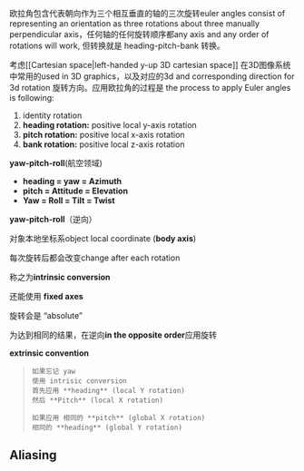 欧拉角包含代表朝向作为三个相互垂直的轴的三次旋转euler angles consist of representing an orientation as three rotations about three manually perpendicular axis，任何轴的任何旋转顺序都any axis and any order of rotations will work, 但转换就是 heading-pitch-bank 转换。

考虑[[Cartesian space|left-handed y-up 3D cartesian space]] 在3D图像系统中常用的used in 3D graphics，以及对应的3d and corresponding direction for 3d rotation 旋转方向。应用欧拉角的过程是 the process to apply Euler angles is following:

1. identity rotation
2. **heading rotation:** positive local y-axis rotation
3. **pitch rotation:** positive local x-axis rotation
4. **bank rotation:** positive local z-axis rotation

**yaw-pitch-roll**(航空领域)

- **heading = yaw = Azimuth**
- **pitch = Attitude = Elevation**
- **Yaw = Roll = Tilt = Twist**

**yaw-pitch-roll**（逆向）

对象本地坐标系object local coordinate (**body axis**)

每次旋转后都会改变change after each rotation

称之为**intrinsic conversion**

还能使用 **fixed axes**

旋转会是 “absolute”

为达到相同的结果，在逆向**in the opposite order**应用旋转

**extrinsic convention**


> ```
> 如果忘记 yaw
> 使用 intrisic conversion
> 首先应用 **heading** (local Y rotation)
> 然后 **Pitch** (local X rotation)
> 
> 如果应用 相同的 **pitch** (global X rotation)
> 相同的 **heading** (global Y rotation)
> ```

## Aliasing











